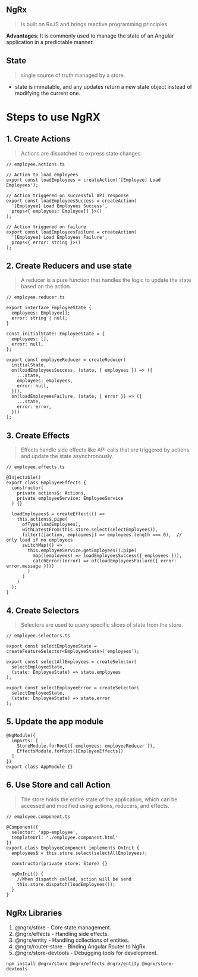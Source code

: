 ## NgRx
> is built on RxJS and brings reactive programming principles

**Advantages**: It is commonly used to manage the state of an Angular application in a predictable manner.

## State
> single source of truth managed by a store.

- state is immutable, and any updates return a new state object instead of modifying the current one.

# Steps to use NgRX
## 1. Create Actions
> Actions are dispatched to express state changes.

```
// employee.actions.ts

// Action to load employees
export const loadEmployees = createAction('[Employee] Load Employees');

// Action triggered on successful API response
export const loadEmployeesSuccess = createAction(
  '[Employee] Load Employees Success',
  props<{ employees: Employee[] }>()
);

// Action triggered on failure
export const loadEmployeesFailure = createAction(
  '[Employee] Load Employees Failure',
  props<{ error: string }>()
);
```

## 2. Create Reducers and use state
> A reducer is a pure function that handles the logic to update the state based on the action.

```
// employee.reducer.ts

export interface EmployeeState {
  employees: Employee[];
  error: string | null;
}

const initialState: EmployeeState = {
  employees: [],
  error: null,
};

export const employeeReducer = createReducer(
  initialState,
  on(loadEmployeesSuccess, (state, { employees }) => ({
    ...state,
    employees: employees,
    error: null,
  })),
  on(loadEmployeesFailure, (state, { error }) => ({
    ...state,
    error: error,
  }))
);

```

## 3. Create Effects
> Effects handle side effects like API calls that are triggered by actions and update the state asynchronously.

```
// employee.effects.ts

@Injectable()
export class EmployeeEffects {
  constructor(
    private actions$: Actions,
    private employeeService: EmployeeService
  ) {}

  loadEmployees$ = createEffect(() =>
    this.actions$.pipe(
      ofType(loadEmployees),
      withLatestFrom(this.store.select(selectEmployees)),
      filter(([action, employees]) => employees.length === 0),  // only load if no employees
      switchMap(() =>
        this.employeeService.getEmployees().pipe(
          map((employees) => loadEmployeesSuccess({ employees })),
          catchError((error) => of(loadEmployeesFailure({ error: error.message })))
        )
      )
    )
  );
}
```
## 4. Create Selectors
> Selectors are used to query specific slices of state from the store.

```
// employee.selectors.ts

export const selectEmployeeState = createFeatureSelector<EmployeeState>('employees');

export const selectAllEmployees = createSelector(
  selectEmployeeState,
  (state: EmployeeState) => state.employees
);

export const selectEmployeeError = createSelector(
  selectEmployeeState,
  (state: EmployeeState) => state.error
);

```

## 5. Update the app module
```
@NgModule({
  imports: [
    StoreModule.forRoot({ employees: employeeReducer }),
    EffectsModule.forRoot([EmployeeEffects])
  ]
})
export class AppModule {}

```
## 6. Use Store and call Action
> The store holds the entire state of the application, which can be accessed and modified using actions, reducers, and effects.
```
// employee.component.ts

@Component({
  selector: 'app-employee',
  templateUrl: './employee.component.html'
})
export class EmployeeComponent implements OnInit {
  employees$ = this.store.select(selectAllEmployees);

  constructor(private store: Store) {}

  ngOnInit() {
    //When dispatch called, action will be send
    this.store.dispatch(loadEmployees());
  }
}
```

## NgRx Libraries
1. @ngrx/store - Core state management.
2. @ngrx/effects - Handling side effects.
3. @ngrx/entity - Handling collections of entities.
4. @ngrx/router-store - Binding Angular Router to NgRx.
5. @ngrx/store-devtools - Debugging tools for development.

`npm install @ngrx/store @ngrx/effects @ngrx/entity @ngrx/store-devtools`